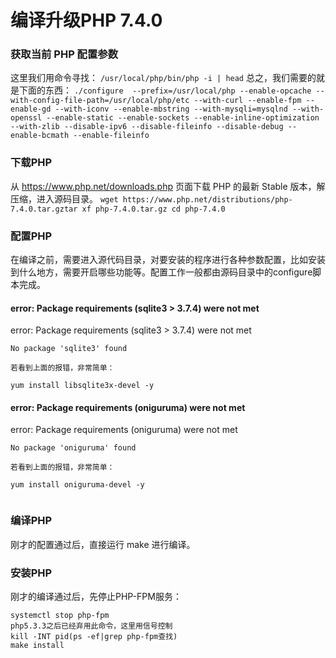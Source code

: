 # 编译升级PHP 7.4.0


### 获取当前 PHP 配置参数
这里我们用命令寻找：
`/usr/local/php/bin/php -i | head`
总之，我们需要的就是下面的东西：
`./configure  --prefix=/usr/local/php --enable-opcache --with-config-file-path=/usr/local/php/etc --with-curl --enable-fpm --enable-gd --with-iconv --enable-mbstring --with-mysqli=mysqlnd --with-openssl --enable-static --enable-sockets --enable-inline-optimization --with-zlib --disable-ipv6 --disable-fileinfo --disable-debug --enable-bcmath --enable-fileinfo`
### 下载PHP
从 https://www.php.net/downloads.php 页面下载 PHP 的最新 Stable 版本，解压缩，进入源码目录。
`wget https://www.php.net/distributions/php-7.4.0.tar.gztar xf php-7.4.0.tar.gz
cd php-7.4.0`
### 配置PHP
在编译之前，需要进入源代码目录，对要安装的程序进行各种参数配置，比如安装到什么地方，需要开启哪些功能等。配置工作一般都由源码目录中的configure脚本完成。
#### error: Package requirements (sqlite3 &gt; 3.7.4) were not met
error: Package requirements (sqlite3 &gt; 3.7.4) were not met
```
No package 'sqlite3' found

若看到上面的报错，非常简单：

yum install libsqlite3x-devel -y
```
#### error: Package requirements (oniguruma) were not met
error: Package requirements (oniguruma) were not met
```
No package 'oniguruma' found

若看到上面的报错，非常简单：

yum install oniguruma-devel -y
            
```
### 编译PHP
刚才的配置通过后，直接运行 make 进行编译。
### 安装PHP
刚才的编译通过后，先停止PHP-FPM服务：
```
systemctl stop php-fpm
php5.3.3之后已经弃用此命令，这里用信号控制
kill -INT pid(ps -ef|grep php-fpm查找)
make install

```